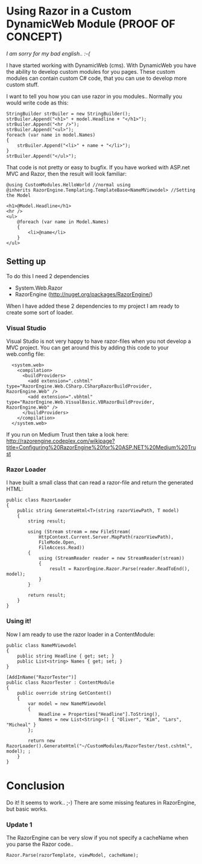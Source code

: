 # Using Razor in a Custom DynamicWeb Module (PROOF OF CONCEPT)

*I am sorry for my bad english.. :-(*

I have started working with DynamicWeb (cms). With DynamicWeb you have the ability
to develop custom modules for you pages. These custom modules can contain custom C# code, that you can use to develop more custom stuff.

I want to tell you how you can use razor in you modules..
Normally you would write code as this:

    StringBuilder strBuiler = new StringBuilder();
    strBuiler.Append("<h1>" + model.Headline + "</h1>");
    strBuiler.Append("<hr />");
    strBuiler.Append("<ul>");
    foreach (var name in model.Names)
    {
        strBuiler.Append("<li>" + name + "</li>");
    }
    strBuiler.Append("</ul>");

That code is not pretty or easy to bugfix. If you have worked with ASP.net MVC and Razor, then the result will look familiar:
    
    @using CustomModules.HelloWorld //normal using
    @inherits RazorEngine.Templating.TemplateBase<NameMViewodel> //Setting the Model

    <h1>@Model.Headline</h1>
    <hr />
    <ul>
        @foreach (var name in Model.Names)
        {
            <li>@name</li>
        }
    </ul>

## Setting up
To do this I need 2 dependencies
    
- System.Web.Razor
- RazorEngine (http://nuget.org/packages/RazorEngine/) 

When I have added these 2 dependencies to my project I am ready to create some sort of loader.

### Visual Studio
Visual Studio is not very happy to have razor-files when you not develop a MVC project. You can get around this by adding this code to your web.config file:

      <system.web>
        <compilation>
          <buildProviders>
            <add extension=".cshtml" type="RazorEngine.Web.CSharp.CSharpRazorBuildProvider, RazorEngine.Web" />
            <add extension=".vbhtml" type="RazorEngine.Web.VisualBasic.VBRazorBuildProvider, RazorEngine.Web" />
          </buildProviders>
        </compilation>
      </system.web>

If you run on Medium Trust then take a look here: http://razorengine.codeplex.com/wikipage?title=Configuring%20RazorEngine%20for%20ASP.NET%20Medium%20Trust

### Razor Loader
I have built a small class that can read a razor-file and return the generated HTML:

    public class RazorLoader
    {
        public string GenerateHtml<T>(string razorViewPath, T model)
        {
            string result;

            using (Stream stream = new FileStream(
                HttpContext.Current.Server.MapPath(razorViewPath),
                FileMode.Open,
                FileAccess.Read))
            {
                using (StreamReader reader = new StreamReader(stream))
                {
                    result = RazorEngine.Razor.Parse(reader.ReadToEnd(), model);
                }
            }

            return result;
        }
    }

### Using it!
Now I am ready to use the razor loader in a ContentModule:

    public class NameMViewodel
    {
        public string Headline { get; set; }
        public List<string> Names { get; set; }
    }

    [AddInName("RazorTester")]
    public class RazorTester : ContentModule
    {
        public override string GetContent()
        {
            var model = new NameMViewodel
            {
                Headline = Properties["Headline"].ToString(),
                Names = new List<String>() { "Oliver", "Kim", "Lars", "Micheal" }
            };

            return new RazorLoader().GenerateHtml("~/CustomModules/RazorTester/test.cshtml", model); ;
        }
    }

# Conclusion
Do it! It seems to work.. ;-) There are some missing features in RazorEngine, but basic works.


### Update 1
The RazorEngine can be very slow if you not specify a cacheName when you parse the Razor code..

    Razor.Parse(razorTemplate, viewModel, cacheName);
